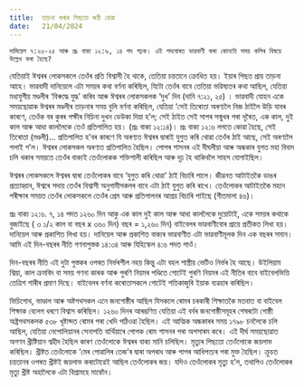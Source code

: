 ```yaml
---
title:  তাড়না কৰাৰ পিছতো জয়ী হোৱা
date:   21/04/2024
---
```


`দামিয়েল ৭:২৩-২৫ আৰু প্ৰঃ বাক্য ১২:৬, ১৪ পদ পঢ়ক। এই পদবোৰত ভাৱবাণী কৰা কোনটো সময় কলিৰ বিষয়ে উল্লেখ কৰা হৈছে?`

যেতিয়াই ঈশ্বৰৰ লোকসকলে তেওঁৰ প্ৰতি বিশ্বাসী হৈ থাকে, তেতিয়া চয়তানে ক্ৰোধিত হয়। ইয়াৰ পিছত প্ৰায় তাড়না আহে। ভাৱবাদী দানিয়েলে এটা সময়ৰ কথা বৰ্ণনা কৰিছিল, যিটো তেওঁৰ বাবে তেতিয়া ভৱিষ্যতৰ কথা আছিল, যেতিয়া মধ্যযুগীয় মণ্ডলীৰ ‘বিৰুদ্ধে যুদ্ধ’ কৰিব আৰু ঈশ্বৰৰ লোকসকলক ‘দুখ’ দিব (দানি ৭:২১, ২৫) । ভাৱবাদী যোহন একে সময়ছোৱাক ঈশ্বৰৰ মণ্ডলীৰ তাড়নাৰ সময় বুলি বৰ্ণনা কৰিছিল, যেতিয়া ‘সেই তিৰোতা অৰণ্যলৈ নিজ ঠাইলৈ উড়ি যাবৰ কাৰণে, তেওঁক বৰ কুৰৰ পক্ষীৰ নিচিনা দুখন ডেউকা দিয়া হ’ল; সেই ঠাইত সেই সাপৰ সন্মুখৰ পৰা দূৰৈত, এক কাল, দুই কাল আৰু আধা কাললৈকে তেওঁ প্ৰতিপালিত হয়। (প্ৰঃ বাক্য ১২:১৪)। প্ৰঃ বাক্য ১২:৬ লগতে কোৱা হৈছে, সেই তিৰোতা (মণ্ডলী)... প্ৰতিপালিত হ’বৰ কাৰণে যি অৰণ্যত ঈশ্বৰৰ দ্বাৰাই যুগুত কৰি থোৱা তেওঁৰ ঠাই আছে, সেই অৰণ্যলৈ পলাই গ’ল। ঈশ্বৰৰ লোকসকল অৰণ্যত প্ৰতিপালিত হৈছিল। পোপৰ শাসনৰ এই দীঘলীয়া আৰু অন্ধকাৰ যুগত মহা বিবাদ চলি থকাৰ সময়তে তেওঁৰ বাক্যই তেওঁলোকক শক্তিশালী কৰিছিল আৰু দৃঢ় হৈ থাকিবলৈ সাহস যোগাইছিল।

ঈশ্বৰৰ লোকসকলে ঈশ্বৰৰ দ্বাৰা তেওঁলোকৰ বাবে ‘যুগুত কৰি থোৱা’ ঠাই বিচাৰি পালে। জীৱনত আটাইতকৈ ডাঙৰ প্ৰত্যাহ্বান, ঈশ্বৰে সদায় তেওঁৰ বিশ্বাসী অনুগামীসকলৰ বাবে এটা ঠাই যুগুত কৰি ৰাখে। তেওঁলোকৰ আটাইতকৈ মহান পৰীক্ষাৰ সময়ত তেওঁৰ লোকসকলে তেওঁৰ প্ৰেম আৰু প্ৰতিপালনৰ আশ্ৰয় বিচাৰি পাইছে (গীতমালা ৪৬)।

প্ৰঃ বাক্য ১২:৬. ৭, ১৪ পদত ১২৬০ দিন আকু এক কাল দুই কাল আৰু আধা কাললৈকে দুয়োটাই, একে সময়ৰ কথাকে বুজাইছে ( ৩ ১/২ কাল বা বছৰ x ৩৬০ দিন) বছৰ = ১,২৬০ দিন) বাইবেলৰ ভাৱবাণীবোৰ প্ৰায়ে প্ৰতীকত লিখা হয়। দানিয়েল আৰু প্ৰকাশিত লিখা হয়। দানিয়েল আৰু প্ৰকাশিত বাক্যৰ ভাৱবাণীত এটা ভাৱবাণীমূলক দিন এক বছৰৰ সমান। আমি এই দিন-বছৰৰ নীতি গণনাপুস্তক ১৪:৩৪ আৰু যিহিস্কেল ৪:৬ পদত পাওঁ।

দিন-বছৰৰ নীতি এই দুটা পুস্তকৰ ওপৰত নিৰ্ভৰশীল নহয় কিন্তু এটা বহল শাস্ত্ৰীয় ভেটিও নিৰ্ভৰ হৈ আছে। উইলিয়াম শ্বিয়া, কাল ক্ৰমবিদ বা সময় গণনা কাৰক আৰু পুৰণি নিয়মৰ পণ্ডিতে গোটেই পুৰণি নিয়মৰ এই নীতিৰ বাবে বাইবেলভিত্তি তেত্ৰিশ শাৰীৰ প্ৰমাণ দিছে। বাইবেলৰ বৰ্ণনা কৰোতাসকলে গোটেই শতিকাজুৰি ইয়াক ব্যৱহাৰ কৰিছিল।

ভিচিগোথ, ভাণ্ডাল আৰু অষ্টগথসকল এনে জনগোষ্ঠীৰ আছিল যিসকলে ৰোমৰ চৰকাৰী শিক্ষাতকৈ মতবাত বা বাইবেল শিক্ষাক বেলেগ ধৰণে বিশ্বাস কৰিছিল। ১২৬০ দিনৰ আৰম্ভণিত যেতিয়া এই বৰ্বৰ জনগোষ্ঠীসমূহৰ শেষৰটো গোষ্ঠী অষ্ট্ৰগথসকলক ৫৩৮ খৃষ্টাব্দত ৰোমৰ পৰা খেদি পঠিওৱা হৈছিল। এই আত্মিক অন্ধকাৰৰ সময় ১৭৯৮ চনলৈকে চলি আছিল, যেতিয়া নেপোলিয়ানৰ সেনাপতি বাৰ্থিয়াৰে পোপক ৰোম শাসনৰ পৰা অপসাৰম কৰে। এই দীৰ্ঘ সময়ছোৱাত অগণন খ্ৰীষ্টিয়ান শ্বহীদ হৈছিল কাৰণ তেওঁলোকে ঈশ্বৰৰ বাক্য মানি চলিছিল। মৃত্যুৰ পিছতো তেওঁলোকে জয়লাভ কৰিছিল। খ্ৰীষ্টত তেওঁলোকে ‘মেৰ পোৱালিৰ তেজ’ৰ দ্বাৰা অপৰাধ আৰু পাপৰ আধিপত্যৰ পৰা মুক্ত হৈছিল। ক্ৰুচত চয়তানৰ ওপৰত খ্ৰীষ্টই জয়লাভ কৰাটোৱেই আছিল তেওঁলোকৰ জয়। যদিও তেওঁলোকৰ মৃত্যু হ’ল, তথাপিও তেওঁলোকৰ মৃত্যু খ্ৰীষ্ট অহালৈকে এটা বিশ্ৰামহে মাম্বোঁন।